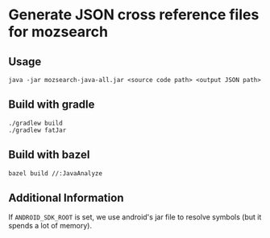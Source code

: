 # Generate JSON cross reference files for mozsearch

## Usage
```
java -jar mozsearch-java-all.jar <source code path> <output JSON path>
```

## Build with gradle
```
./gradlew build
./gradlew fatJar
```

## Build with bazel
```
bazel build //:JavaAnalyze
```

## Additional Information
If `ANDROID_SDK_ROOT` is set, we use android's jar file to resolve symbols (but it spends a lot of memory).
